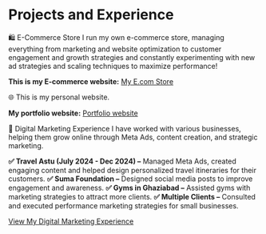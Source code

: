 # Projects and Experience
🛍️ E-Commerce Store
I run my own e-commerce store, managing everything from marketing and website optimization to customer engagement and growth strategies and constantly experimenting with new ad strategies and scaling techniques to maximize performance!

**This is my E-commerce website:** [My E.com Store](https://3qvxps-i2.myshopify.com/)

🌐 This is my personal website.

**My portfolio website:** [Portfolio website](https://shouryapatiyal.builder-preview.com/)

📢 Digital Marketing Experience
I have worked with various businesses, helping them grow online through Meta Ads, content creation, and strategic marketing.

**✅ Travel Astu (July 2024 - Dec 2024) –** Managed Meta Ads, created engaging content and helped design personalized travel itineraries for their customers.
**✅ Suma Foundation –** Designed social media posts to improve engagement and awareness.
**✅ Gyms in Ghaziabad –** Assisted gyms with marketing strategies to attract more clients.
**✅ Multiple Clients –** Consulted and executed performance marketing strategies for small businesses.

[View My Digital Marketing Experience](https://docs.google.com/document/d/1IcyTPO5y0thvCiQv91uxyIwJ-jydGtX6b4y1eNYJ0AA/edit?usp=sharing)
